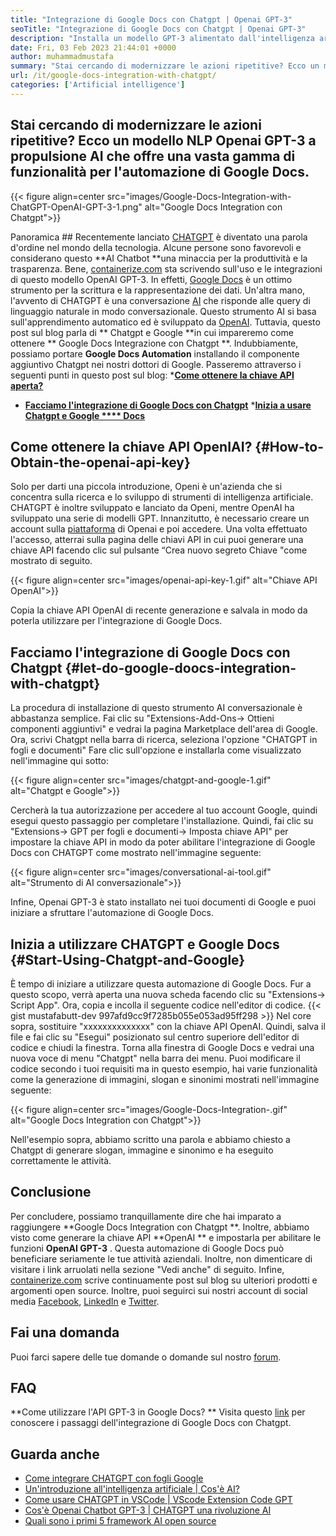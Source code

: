 ```yaml
---
title: "Integrazione di Google Docs con Chatgpt | Openai GPT-3" 
seoTitle: "Integrazione di Google Docs con Chatgpt | Openai GPT-3" 
description: "Installa un modello GPT-3 alimentato dall'intelligenza artificiale nei tuoi documenti di Google per automatizzare varie attività aziendali. Impariamo come ottenere l'integrazione di Google Docs con Chatgpt." 
date: Fri, 03 Feb 2023 21:44:01 +0000
author: muhammadmustafa
summary: "Stai cercando di modernizzare le azioni ripetitive? Ecco un modello NLP Openai GPT-3 a propulsione AI che offre una vasta gamma di funzionalità per l'automazione di Google Docs." 
url: /it/google-docs-integration-with-chatgpt/
categories: ['Artificial intelligence']
---
```


## Stai cercando di modernizzare le azioni ripetitive? Ecco un modello NLP Openai GPT-3 a propulsione AI che offre una vasta gamma di funzionalità per l'automazione di Google Docs.

{{< figure align=center src="images/Google-Docs-Integration-with-ChatGPT-OpenAI-GPT-3-1.png" alt="Google Docs Integration con Chatgpt">}}


Panoramica ##
Recentemente lanciato [CHATGPT][1] è diventato una parola d'ordine nel mondo della tecnologia. Alcune persone sono favorevoli e considerano questo **AI Chatbot  **una minaccia per la produttività e la trasparenza. Bene, [containerize.com][2] sta scrivendo sull'uso e le integrazioni di questo modello OpenAI GPT-3. In effetti, [Google Docs][3] è un ottimo strumento per la scrittura e la rappresentazione dei dati. Un'altra mano, l'avvento di CHATGPT è una conversazione [AI][4] che risponde alle query di linguaggio naturale in modo conversazionale. Questo strumento AI si basa sull'apprendimento automatico ed è sviluppato da [OpenAI][5]. Tuttavia, questo post sul blog parla di **  Chatgpt e Google  **in cui impareremo come ottenere **  Google Docs Integrazione con Chatgpt **. Indubbiamente, possiamo portare  **Google Docs Automation**   installando il componente aggiuntivo Chatgpt nei nostri dottori di Google.
Passeremo attraverso i seguenti punti in questo post sul blog:
  *[**Come ottenere la chiave API aperta?** ][6]
  * **[Facciamo l'integrazione di Google Docs con Chatgpt][7]**
  *[**Inizia a usare Chatgpt e Google  ****  Docs** ][8]

## Come ottenere la chiave API OpenIAI?   {#How-to-Obtain-the-openai-api-key}
Solo per darti una piccola introduzione, Openi è un'azienda che si concentra sulla ricerca e lo sviluppo di strumenti di intelligenza artificiale. CHATGPT è inoltre sviluppato e lanciato da Openi, mentre OpenAI ha sviluppato una serie di modelli GPT.
Innanzitutto, è necessario creare un account sulla [piattaforma][9] di Openai e poi accedere. Una volta effettuato l'accesso, atterrai sulla pagina delle chiavi API in cui puoi generare una chiave API facendo clic sul pulsante “Crea nuovo segreto Chiave "come mostrato di seguito.

{{< figure align=center src="images/openai-api-key-1.gif" alt="Chiave API OpenAI">}}

Copia la chiave API OpenAI di recente generazione e salvala in modo da poterla utilizzare per l'integrazione di Google Docs.

## Facciamo l'integrazione di Google Docs con Chatgpt   {#let-do-google-doocs-integration-with-chatgpt}
La procedura di installazione di questo strumento AI conversazionale è abbastanza semplice. Fai clic su "Extensions-Add-Ons-> Ottieni componenti aggiuntivi" e vedrai la pagina Marketplace dell'area di Google. Ora, scrivi Chatgpt nella barra di ricerca, seleziona l'opzione "CHATGPT in fogli e documenti" Fare clic sull'opzione e installarla come visualizzato nell'immagine qui sotto:

{{< figure align=center src="images/chatgpt-and-google-1.gif" alt="Chatgpt e Google">}}

Cercherà la tua autorizzazione per accedere al tuo account Google, quindi esegui questo passaggio per completare l'installazione. Quindi, fai clic su "Extensions-> GPT per fogli e documenti-> Imposta chiave API" per impostare la chiave API in modo da poter abilitare l'integrazione di Google Docs con CHATGPT come mostrato nell'immagine seguente:

{{< figure align=center src="images/conversational-ai-tool.gif" alt="Strumento di AI conversazionale">}}

Infine, Openai GPT-3 è stato installato nei tuoi documenti di Google e puoi iniziare a sfruttare l'automazione di Google Docs.

## Inizia a utilizzare CHATGPT e Google Docs   {#Start-Using-Chatgpt-and-Google}
È tempo di iniziare a utilizzare questa automazione di Google Docs. Fur a questo scopo, verrà aperta una nuova scheda facendo clic su "Extensions-> Script App". Ora, copia e incolla il seguente codice nell'editor di codice.
{{< gist mustafabutt-dev 997afd9cc9f7285b055e053ad95ff298 >}}
Nel core sopra, sostituire "xxxxxxxxxxxxxx" con la chiave API OpenAI. Quindi, salva il file e fai clic su "Esegui" posizionato sul centro superiore dell'editor di codice e chiudi la finestra.
Torna alla finestra di Google Docs e vedrai una nuova voce di menu "Chatgpt" nella barra dei menu. Puoi modificare il codice secondo i tuoi requisiti ma in questo esempio, hai varie funzionalità come la generazione di immagini, slogan e sinonimi mostrati nell'immagine seguente:

{{< figure align=center src="images/Google-Docs-Integration-.gif" alt="Google Docs Integration con Chatgpt">}}

Nell'esempio sopra, abbiamo scritto una parola e abbiamo chiesto a Chatgpt di generare slogan, immagine e sinonimo e ha eseguito correttamente le attività.

## Conclusione
Per concludere, possiamo tranquillamente dire che hai imparato a raggiungere **Google Docs Integration con Chatgpt **. Inoltre, abbiamo visto come generare la chiave API  **OpenAI **  e impostarla per abilitare le funzioni  **OpenAI GPT-3**  . Questa automazione di Google Docs può beneficiare seriamente le tue attività aziendali. Inoltre, non dimenticare di visitare i link arruolati nella sezione "Vedi anche" di seguito.
Infine, [containerize.com][2] scrive continuamente post sul blog su ulteriori prodotti e argomenti open source. Inoltre, puoi seguirci sui nostri account di social media [Facebook][10], [LinkedIn][11] e [Twitter][12].

## Fai una domanda
Puoi farci sapere delle tue domande o domande sul nostro [forum][13].

## FAQ
**Come utilizzare l'API GPT-3 in Google Docs? **
Visita questo [link][7] per conoscere i passaggi dell'integrazione di Google Docs con Chatgpt.

## Guarda anche
  * [Come integrare CHATGPT con fogli Google][14]
  * [Un'introduzione all'intelligenza artificiale | Cos'è AI?][4]
  * [Come usare CHATGPT in VSCode | VScode Extension Code GPT][15]
  * [Cos'è Openai Chatbot GPT-3 | CHATGPT una rivoluzione AI][1]
  * [Quali sono i primi 5 framework AI open source][16]

  
[1]: https://blog.containerize.com/artificial-intelligence/what-is-openai-chatbot-gpt-3-chatgpt-an-ai-revolution/
[2]: https://www.containerize.com/
[3]: https://docs.google.com/document/u/0/
[4]: https://blog.containerize.com/artificial-intelligence/an-introduction-to-artificial-intelligence-what-is-ai/
[5]: https://openai.com/
[6]: #How-to-obtain-the-OpenAI-API-key
[7]: #Lets-do-Google-Docs-Integration-with-ChatGPT
[8]: #Start-using-ChatGPT-and-Google
[9]: https://platform.openai.com/account/api-keys
[10]: https://web.facebook.com/containerize
[11]: https://www.linkedin.com/company/containerize/
[12]: https://twitter.com/containerize_co
[13]: https://forum.containerize.com/
[14]: https://blog.containerize.com/artificial-intelligence/integrate-chatgpt-with-google-sheets/
[15]: https://blog.containerize.com/artificial-intelligence/how-to-use-chatgpt-in-vscode-the-vscode-extension-codegpt/
[16]: https://blog.containerize.com/artificial-intelligence/top-5-open-source-ai-frameworks/
